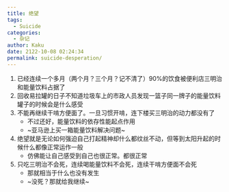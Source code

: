 ```yaml
---
title: 绝望
tags:
  - Suicide
categories:
  - 杂记
author: Kaku
date: 2122-10-08 02:24:34
permalink: suicide-desperation/
---
```


1. 已经连续一个多月（两个月？三个月？记不清了）90%的饮食被便利店三明治和能量饮料占据了
2. 回收易拉罐的日子不知道垃圾车上的市政人员发现一篮子同一牌子的能量饮料罐子的时候会是什么感受
3. 不能再继续干啃方便面了。一旦习惯开啃，连下楼买三明治的动力都没有了
    - 不过还好，能量饮料的依存性能起点作用
    - ~亚马逊上买一箱能量饮料解决问题~
4. 绝望就是无论如何强迫自己打起精神却什么都纹丝不动，但等到太阳升起的时候什么都像正常运作一般
    - 仿佛能让自己感受到自己也很正常。都很正常
5. 只吃三明治不会死，连续喝能量饮料不会死，连续干啃方便面不会死
    - 那就相当于什么也没有发生
    - ~没死？那就给我继续~

<!--more-->

<lite-youtube videoid="7-kU8zW6FMo"></lite-youtube>
